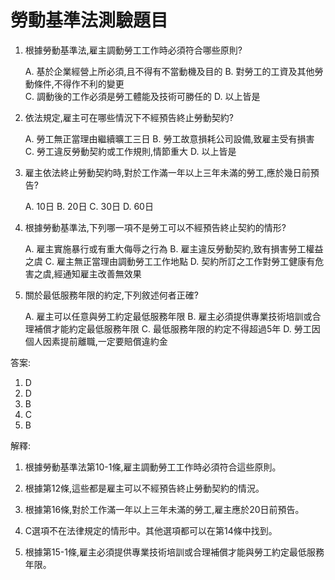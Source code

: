 # 勞動基準法測驗題目

1. 根據勞動基準法,雇主調動勞工工作時必須符合哪些原則?

   A. 基於企業經營上所必須,且不得有不當動機及目的
   B. 對勞工的工資及其他勞動條件,不得作不利的變更  
   C. 調動後的工作必須是勞工體能及技術可勝任的
   D. 以上皆是

2. 依法規定,雇主可在哪些情況下不經預告終止勞動契約?

   A. 勞工無正當理由繼續曠工三日
   B. 勞工故意損耗公司設備,致雇主受有損害  
   C. 勞工違反勞動契約或工作規則,情節重大
   D. 以上皆是

3. 雇主依法終止勞動契約時,對於工作滿一年以上三年未滿的勞工,應於幾日前預告?

   A. 10日
   B. 20日
   C. 30日
   D. 60日

4. 根據勞動基準法,下列哪一項不是勞工可以不經預告終止契約的情形?

   A. 雇主實施暴行或有重大侮辱之行為
   B. 雇主違反勞動契約,致有損害勞工權益之虞
   C. 雇主無正當理由調動勞工工作地點
   D. 契約所訂之工作對勞工健康有危害之虞,經通知雇主改善無效果

5. 關於最低服務年限的約定,下列敘述何者正確?

   A. 雇主可以任意與勞工約定最低服務年限
   B. 雇主必須提供專業技術培訓或合理補償才能約定最低服務年限
   C. 最低服務年限的約定不得超過5年
   D. 勞工因個人因素提前離職,一定要賠償違約金

答案:
1. D
2. D
3. B
4. C
5. B

解釋:
1. 根據勞動基準法第10-1條,雇主調動勞工工作時必須符合這些原則。

2. 根據第12條,這些都是雇主可以不經預告終止勞動契約的情況。

3. 根據第16條,對於工作滿一年以上三年未滿的勞工,雇主應於20日前預告。

4. C選項不在法律規定的情形中。其他選項都可以在第14條中找到。

5. 根據第15-1條,雇主必須提供專業技術培訓或合理補償才能與勞工約定最低服務年限。